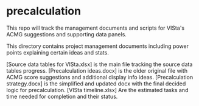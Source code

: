 # precalculation
This repo will track the management documents and scripts for VISta's ACMG suggestions and supporting data panels.

This directory contains project management documents including power points explaining certain ideas and stats.

[Source data tables for VISta.xlsx] is the main file tracking the source data tables progress.
[Precalculation ideas.docx] is the older original file with ACMG score suggestions and additional display info ideas.
[Precalculation strategy.docx] is the simplified and updated docx with the final decided logic for precalculation.
[VISta timeline.xlsx] Are the estimated tasks and time needed for completion and their status.
